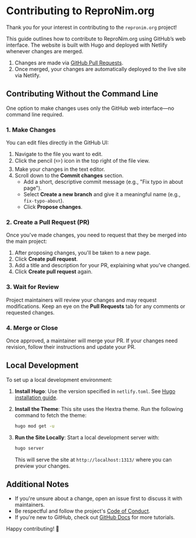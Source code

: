 # Contributing to ReproNim.org

Thank you for your interest in contributing to the `repronim.org` project!

This guide outlines how to contribute to ReproNim.org using GitHub’s web interface. The website is built with Hugo and deployed with Netlify whenever changes are merged.

1. Changes are made via [GitHub Pull Requests](https://docs.github.com/en/github/collaborating-with-pull-requests/getting-started/about-pull-requests).
2. Once merged, your changes are automatically deployed to the live site via Netlify.

## Contributing Without the Command Line

One option to make changes uses only the GitHub web interface—no command line required.

### 1. Make Changes

You can edit files directly in the GitHub UI:

1. Navigate to the file you want to edit.
2. Click the pencil (✏️) icon in the top right of the file view.
3. Make your changes in the text editor.
4. Scroll down to the **Commit changes** section.
   - Add a short, descriptive commit message (e.g., "Fix typo in about page").
   - Select **Create a new branch** and give it a meaningful name (e.g., `fix-typo-about`).
   - Click **Propose changes**.

### 2. Create a Pull Request (PR)

Once you've made changes, you need to request that they be merged into the main project:

1. After proposing changes, you'll be taken to a new page.
2. Click **Create pull request**.
3. Add a title and description for your PR, explaining what you've changed.
4. Click **Create pull request** again.

### 3. Wait for Review

Project maintainers will review your changes and may request modifications. Keep an eye on the **Pull Requests** tab for any comments or requested changes.

### 4. Merge or Close

Once approved, a maintainer will merge your PR. If your changes need revision, follow their instructions and update your PR.

## Local Development

To set up a local development environment:

1. **Install Hugo**: Use the version specified in `netlify.toml`. See [Hugo installation guide](https://gohugo.io/getting-started/installing/).

2. **Install the Theme**: This site uses the Hextra theme. Run the following command to fetch the theme:

   ```sh
   hugo mod get -u
   ```

3. **Run the Site Locally**: Start a local development server with:

   ```sh
   hugo server
   ```

   This will serve the site at `http://localhost:1313/` where you can preview your changes.

## Additional Notes

- If you're unsure about a change, open an issue first to discuss it with maintainers.
- Be respectful and follow the project's [Code of Conduct](./code-of-conduct.md).
- If you're new to GitHub, check out [GitHub Docs](https://docs.github.com/en) for more tutorials.

Happy contributing! 🎉
